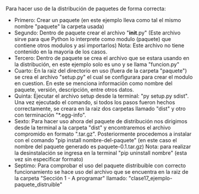 Para hacer uso de la distribución de paquetes de forma correcta:
* Primero: Crear un paquete (en este ejemplo lleva como tal el mismo nombre "paquete" la carpeta usada)
* Segundo: Dentro de paquete crear el archivo "__init__.py" (Este archivo sirve para que Python lo interprete como modulo (paquete) que contiene otros modulos y asi importarlos)
Nota: Este archivo no tiene contenido en la mayoria de los casos.
* Tercero: Dentro de paquete se crea el archivo que se estara usando en la distribución, en este ejemplo solo es uno y se llama "funcion.py"
* Cuarto:  En la raiz del directorio en uso (fuera de la carpeta "paquete") se crea el archivo "setup.py" el cual se configurara
  para crear el modulo en cuestion. En este se menciona información como nombre del paquete, versión, descripción, entre otros datos.
* Quinta: Ejecutar el archivo setup desde la terminal: "py setup.py sdist". Una vez ejecutado el comando, si todos los pasos fueron hechos correctamente,
 se creara en la raiz dos carpetas llamado "dist" y otro con terminación "*.egg-info".
* Sexto: Para hacer uso ahora del paquete de distribución nos dirigimos desde la terminal a la carpeta "dist" y encontraremos el archivo compromido en
  formato ".tar.gz". Posteriormente procedemos a instalar con el comando "pip install nombre-del-paquete" (en este caso el nombre del paquete generado es
  paquete-0.1.tar.gz) Nota: para realizar la desinstalación se ingresa en la terminal "pip uninstall nombre" (esta vez sin especificar formato)
* Septimo: Para comprobar el uso del paquete distribuible con correcto funcionamiento se hace uso del archivo que se encuentra en la raiz de la carpeta "Sección 1 - A programar" llamado: 
  "clase17_ejemplo-paquete_distruible"
